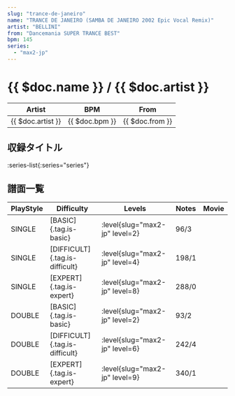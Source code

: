 ```yaml
---
slug: "trance-de-janeiro"
name: "TRANCE DE JANEIRO (SAMBA DE JANEIRO 2002 Epic Vocal Remix)"
artist: "BELLINI"
from: "Dancemania SUPER TRANCE BEST"
bpm: 145
series:
  - "max2-jp"
---
```


# {{ $doc.name }} / {{ $doc.artist }}

|Artist|BPM|From|
|------|---|----|
|{{ $doc.artist }}|{{ $doc.bpm }}|{{ $doc.from }}|

## 収録タイトル

:series-list{:series="series"}

## 譜面一覧

|PlayStyle|Difficulty|Levels|Notes|Movie|
|---------|----------|------|-----|-----|
|SINGLE|[BASIC]{.tag.is-basic}|<div class="field is-grouped is-grouped-multiline"> :level{slug="max2-jp" level=2}</div>|96/3||
|SINGLE|[DIFFICULT]{.tag.is-difficult}|<div class="field is-grouped is-grouped-multiline"> :level{slug="max2-jp" level=4}</div>|198/1||
|SINGLE|[EXPERT]{.tag.is-expert}|<div class="field is-grouped is-grouped-multiline"> :level{slug="max2-jp" level=8}</div>|288/0||
|DOUBLE|[BASIC]{.tag.is-basic}|<div class="field is-grouped is-grouped-multiline"> :level{slug="max2-jp" level=2}</div>|93/2||
|DOUBLE|[DIFFICULT]{.tag.is-difficult}|<div class="field is-grouped is-grouped-multiline"> :level{slug="max2-jp" level=6}</div>|242/4||
|DOUBLE|[EXPERT]{.tag.is-expert}|<div class="field is-grouped is-grouped-multiline"> :level{slug="max2-jp" level=9}</div>|340/1||
